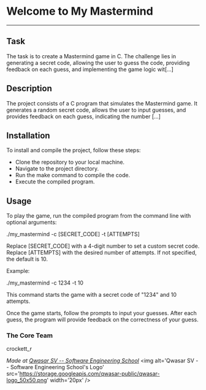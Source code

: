 # Welcome to My Mastermind
***

## Task
The task is to create a Mastermind game in C. The challenge lies in generating a secret code, allowing the user to guess the code, providing feedback on each guess, and implementing the game logic wit[...]  

## Description
The project consists of a C program that simulates the Mastermind game. It generates a random secret code, allows the user to input guesses, and provides feedback on each guess, indicating the number [...]  

## Installation
To install and compile the project, follow these steps:

- Clone the repository to your local machine.
- Navigate to the project directory.
- Run the make command to compile the code.
- Execute the compiled program.

## Usage
To play the game, run the compiled program from the command line with optional arguments:

./my_mastermind -c [SECRET_CODE] -t [ATTEMPTS]

Replace [SECRET_CODE] with a 4-digit number to set a custom secret code.
Replace [ATTEMPTS] with the desired number of attempts. If not specified, the default is 10.

Example:

./my_mastermind -c 1234 -t 10

This command starts the game with a secret code of "1234" and 10 attempts.

Once the game starts, follow the prompts to input your guesses. After each guess, the program will provide feedback on the correctness of your guess.

### The Core Team

crockett_r

<span><i>Made at <a href='https://qwasar.io'>Qwasar SV -- Software Engineering School</a></i></span>
<span><img alt='Qwasar SV -- Software Engineering School's Logo' src='https://storage.googleapis.com/qwasar-public/qwasar-logo_50x50.png' width='20px' /></span>